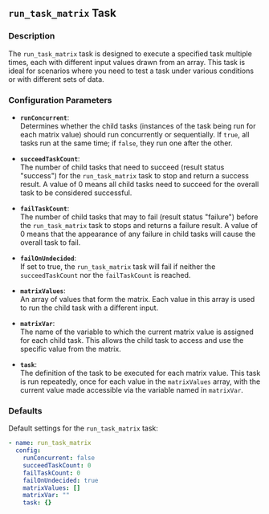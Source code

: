 ## `run_task_matrix` Task

### Description
The `run_task_matrix` task is designed to execute a specified task multiple times, each with different input values drawn from an array. This task is ideal for scenarios where you need to test a task under various conditions or with different sets of data.

### Configuration Parameters

- **`runConcurrent`**:\
  Determines whether the child tasks (instances of the task being run for each matrix value) should run concurrently or sequentially. If `true`, all tasks run at the same time; if `false`, they run one after the other.

- **`succeedTaskCount`**:\
  The number of child tasks that need to succeed (result status "success") for the `run_task_matrix` task to stop and return a success result. A value of 0 means all child tasks need to succeed for the overall task to be considered successful.

- **`failTaskCount`**:\
  The number of child tasks that may to fail (result status "failure") before the `run_task_matrix` task to stops and returns a failure result. A value of 0 means that the appearance of any failure in child tasks will cause the overall task to fail.

- **`failOnUndecided`**:\
  If set to true, the `run_task_matrix` task will fail if neither the `succeedTaskCount` nor the `failTaskCount` is reached.

- **`matrixValues`**:\
  An array of values that form the matrix. Each value in this array is used to run the child task with a different input.

- **`matrixVar`**:\
  The name of the variable to which the current matrix value is assigned for each child task. This allows the child task to access and use the specific value from the matrix.

- **`task`**:\
  The definition of the task to be executed for each matrix value. This task is run repeatedly, once for each value in the `matrixValues` array, with the current value made accessible via the variable named in `matrixVar`.

### Defaults

Default settings for the `run_task_matrix` task:

```yaml
- name: run_task_matrix
  config:
    runConcurrent: false
    succeedTaskCount: 0
    failTaskCount: 0
    failOnUndecided: true
    matrixValues: []
    matrixVar: ""
    task: {}
```

